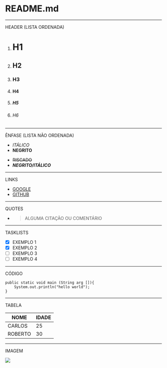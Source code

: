 # README.md

-----------------------------------
HEADER (LISTA ORDENADA)



1.  #       H1
2.  ##      H2
3.  ###     H3
4.  ####    H4
5.  #####   H5
6.  ######  H6
-----------------------------------
ÊNFASE (LISTA NÃO ORDENADA)



-  *ITÁLICO*
-  **NEGRITO**
*  ~~RISCADO~~
*  **_NEGRITO/ITÁLICO_**
-----------------------------------
LINKS



* [GOOGLE](http://google.com)
* [GITHUB](https://github.com/)
-----------------------------------
QUOTES



* >ALGUMA CITAÇÃO OU COMENTÁRIO
-----------------------------------
TASKLISTS

- [X] EXEMPLO 1
- [X] EXEMPLO 2
- [ ] EXEMPLO 3
- [ ] EXEMPLO 4
-----------------------------------
CÓDIGO



```
public static void main (String arg []){
	System.out.println("hello world");
}
```
-----------------------------------
TABELA



| NOME   | IDADE |
|--------|-------|
| CARLOS |   25  |
| ROBERTO|   30  |

-----------------------------------
IMAGEM


![](https://img2.gratispng.com/20180715/oou/kisspng-computer-icons-github-logo-social-media-github-icon-5b4bc36d0a6107.2690028815316918850425.jpg)
